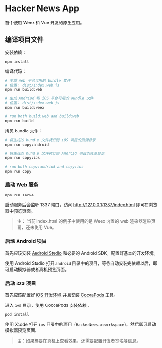 # Hacker News App

首个使用 Weex 和 Vue 开发的原生应用。

## 编译项目文件

安装依赖：

```
npm install
```

编译代码：

```bash
# 生成 Web 平台可用的 bundle 文件
# 位置： dist/index.web.js
npm run build:web

# 生成 Andriod 和 iOS 平台可用的 bundle 文件
# 位置： dist/index.web.js
npm run build:weex

# run both build:web and build:web
npm run build
```

拷贝 bundle 文件：

```bash
# 将生成的 bundle 文件拷贝到 iOS 项目的资源目录
npm run copy:android

# 将生成的 bundle 文件拷贝到 Android 项目的资源目录
npm run copy:ios

# run both copy:andriod and copy:ios
npm run copy
```

### 启动 Web 服务

```
npm run serve
```

启动服务后会监听 1337 端口，访问 http://127.0.0.1:1337/index.html 即可在浏览器中预览页面。

 > 注： 当前 index.html 的例子中使用的是 Weex 内置的 web 渲染器渲染页面，还未使用 Vue。

### 启动 Android 项目

首先应该安装 [Android Studio](https://developer.android.com/studio/index.html) 和必要的 Android SDK，配置好基本的开发环境。

使用 Android Studio 打开 `android` 目录中的项目，等待自动安装完依赖以后，即可启动模拟器或者真机预览页面。

### 启动 iOS 项目

首先应该配置好 [iOS 开发环境](https://developer.apple.com/library/content/documentation/IDEs/Conceptual/AppStoreDistributionTutorial/Setup/Setup.html) 并且安装 [CocoaPods](https://guides.cocoapods.org/using/getting-started.html) 工具。

进入 `ios` 目录，使用 CocoaPods 安装依赖：

```
pod install
```

使用 Xcode 打开 `ios` 目录中的项目（`HackerNews.xcworkspace`），然后即可启动模拟器预览页面。

 > 注：如果想要在真机上查看效果，还需要配置开发者签名等信息。
